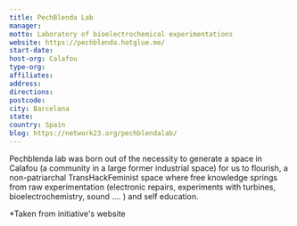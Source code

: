 ```yaml
---
title: PechBlenda Lab
manager:
motto: Laboratory of bioelectrochemical experimentations
website: https://pechblenda.hotglue.me/
start-date:
host-org: Calafou
type-org:
affiliates:
address:
directions:
postcode:
city: Barcelona
state:
country: Spain
blog: https://network23.org/pechblendalab/
---
```


Pechblenda lab was born out of the necessity to generate a space in Calafou (a community in a large former industrial space) for us to flourish, a non-patriarchal TransHackFeminist space where free knowledge springs from raw experimentation (electronic repairs, experiments with turbines, bioelectrochemistry, sound .... ) and self education.


\*Taken from initiative's website
